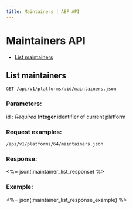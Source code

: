 ```yaml
---
title: Maintainers | ABF API
---
```


# Maintainers API

* <a href="#list-maintainers">List maintainers</a>

## List maintainers

    GET /api/v1/platforms/:id/maintainers.json

### Parameters:

id
: _Required_ **Integer** identifier of current platform

### Request examples:

    /api/v1/platforms/64/maintainers.json

### Response:

<%= json(:maintainer_list_response) %>

### Example:

<%= json(:maintainer_list_response_example) %>
